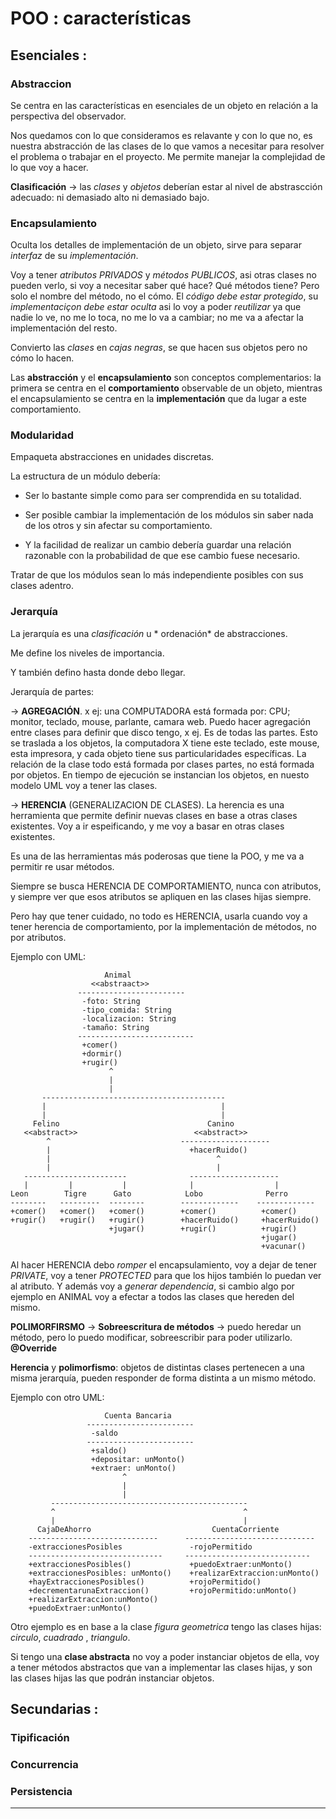 # POO : características

## Esenciales :

### Abstraccion

Se centra en las características en esenciales de un objeto en relación a la perspectiva del observador.

Nos quedamos con lo que consideramos es relavante y con lo que no, es nuestra abstracción de las clases de lo que vamos a necesitar para resolver el problema o trabajar en el proyecto. Me permite manejar la complejidad de lo que voy a hacer.

**Clasificación** -> las *clases* y *objetos* deberían estar al nivel de abstrascción adecuado: ni demasiado alto ni demasiado bajo.


### Encapsulamiento

Oculta los detalles de implementación de un objeto, sirve para separar *interfaz* de su *implementación*.

Voy a tener *atributos PRIVADOS* y *métodos PUBLICOS*, asi otras clases no pueden verlo, si voy a necesitar saber qué hace? Qué métodos tiene? Pero solo el nombre del método, no el cómo. El *código debe estar protegido*, su *implementaciçon debe estar oculta* asi lo voy a poder *reutilizar* ya que nadie lo ve, no me lo toca, no me lo va a cambiar; no me va a afectar  la implementación del resto.

Convierto las *clases* en *cajas negras*, se que hacen sus objetos pero no cómo lo hacen.

Las **abstracción** y el **encapsulamiento** son conceptos complementarios: la primera se centra en el **comportamiento** observable de un objeto, mientras el encapsulamiento se centra en la **implementación** que da lugar a este comportamiento.


### Modularidad

Empaqueta abstracciones en unidades discretas.

La estructura de un módulo debería:

   * Ser lo bastante simple como para ser comprendida en su totalidad.
   
   * Ser posible cambiar la implementación de los módulos sin saber nada de los otros y sin afectar su comportamiento.
   
   * Y la facilidad de realizar un cambio debería guardar una relación razonable con la probabilidad de que ese cambio fuese necesario.

Tratar de que los módulos sean lo más independiente posibles con sus clases adentro.

### Jerarquía

La jerarquía es una *clasificación* u * ordenación* de abstracciones.

Me define los niveles de importancia.

Y también defino hasta donde debo llegar.

Jerarquía de partes:

-> **AGREGACIÓN**. x ej: una COMPUTADORA está formada por: CPU; monitor, teclado, mouse, parlante, camara web. Puedo hacer agregación entre clases para definir que disco tengo, x ej. Es de todas las partes. Esto se traslada a los objetos, la computadora X tiene este teclado, este mouse, esta impresora, y cada objeto tiene sus particularidades específicas. La relación de la clase todo está formada por clases partes, no está formada por objetos. En tiempo de ejecución se instancian los objetos, en nuesto modelo UML voy a tener las clases.

-> **HERENCIA** (GENERALIZACION DE CLASES). La herencia es una herramienta que permite definir nuevas clases en base a otras clases existentes. Voy a ir espeificando, y me voy a basar en otras clases existentes. 

Es una de las herramientas más poderosas que tiene la POO, y me va a permitir re usar métodos. 

Siempre se busca HERENCIA DE COMPORTAMIENTO, nunca con atributos, y siempre ver que esos atributos se apliquen en las clases hijas siempre.

Pero hay que tener cuidado, no todo es HERENCIA, usarla cuando voy a tener herencia de comportamiento, por la implementación de métodos, no por atributos.


Ejemplo con UML:

```
                     Animal
                  <<abstraact>>
               ------------------------
                -foto: String
                -tipo_comida: String
                -localizacion: String
                -tamaño: String
               --------------------------
                +comer()
                +dormir()
                +rugir()
                      ^
                      |
                      |
       -----------------------------------------
       |                                       |
       |                                       |
     Felino                                 Canino
   <<abstract>>                          <<abstract>>
        ^                             --------------------
        |                               +hacerRuido()
        |                                     ^
        |                                     |
   -----------------------              --------------------
   |         |           |              |                  |
Leon        Tigre      Gato            Lobo              Perro
--------   ---------  --------        -------------    -------------
+comer()   +comer()   +comer()        +comer()          +comer()
+rugir()   +rugir()   +rugir()        +hacerRuido()     +hacerRuido()
                      +jugar()        +rugir()          +rugir()
                                                        +jugar()
                                                        +vacunar()
```

Al hacer HERENCIA debo *romper* el encapsulamiento, voy a dejar de tener *PRIVATE*, voy a tener *PROTECTED* para que los hijos también lo puedan ver al atributo. Y   además voy a *generar dependencia*, si cambio algo por ejemplo en ANIMAL voy a efectar a todos las clases que hereden del mismo.

**POLIMORFIRSMO** -> **Sobreescritura de métodos** -> puedo heredar un método, pero lo puedo modificar, sobreescribir para poder utilizarlo. **@Override**

**Herencia** y **polimorfismo**: objetos de distintas clases pertenecen a una misma jerarquía, pueden responder de forma distinta a un mismo método.

Ejemplo con otro UML:

```
                     Cuenta Bancaria
                 ------------------------
                  -saldo
                 ------------------------
                  +saldo()
                  +depositar: unMonto()
                  +extraer: unMonto()
                         ^ 
                         |
                         |
         --------------------------------------------
         ^                                          ^ 
         |                                          |
      CajaDeAhorro                           CuentaCorriente
    -----------------------------      -----------------------------
    -extraccionesPosibles               -rojoPermitido
    ------------------------------     ----------------------------
    +extraccionesPosibles()             +puedoExtraer:unMonto()
    +extraccionesPosibles: unMonto()    +realizarExtraccion:unMonto()
    +hayExtraccionesPosibles()          +rojoPermitido()
    +decrementarunaExtraccion()         +rojoPermitido:unMonto()
    +realizarExtraccion:unMonto()
    +puedoExtraer:unMonto()    
```
         
        
Otro ejemplo es en base a la clase *figura geometrica* tengo las clases hijas: *circulo*, *cuadrado* , *triangulo*.       
        
Si tengo una **clase abstracta** no voy a poder instanciar objetos de ella, voy a tener métodos abstractos que van a implementar las clases hijas, y son las clases hijas las que podrán instanciar objetos.

## Secundarias : 

### Tipificación

### Concurrencia

### Persistencia



---


